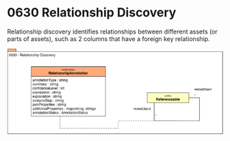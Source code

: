 <!-- SPDX-License-Identifier: CC-BY-4.0 -->
<!-- Copyright Contributors to the ODPi Egeria project. -->

# 0630 Relationship Discovery

Relationship discovery identifies relationships between different assets (or parts of assets), such as 2 columns that have a foreign key relationship.

![UML](0630-Relationship-Discovery.png)